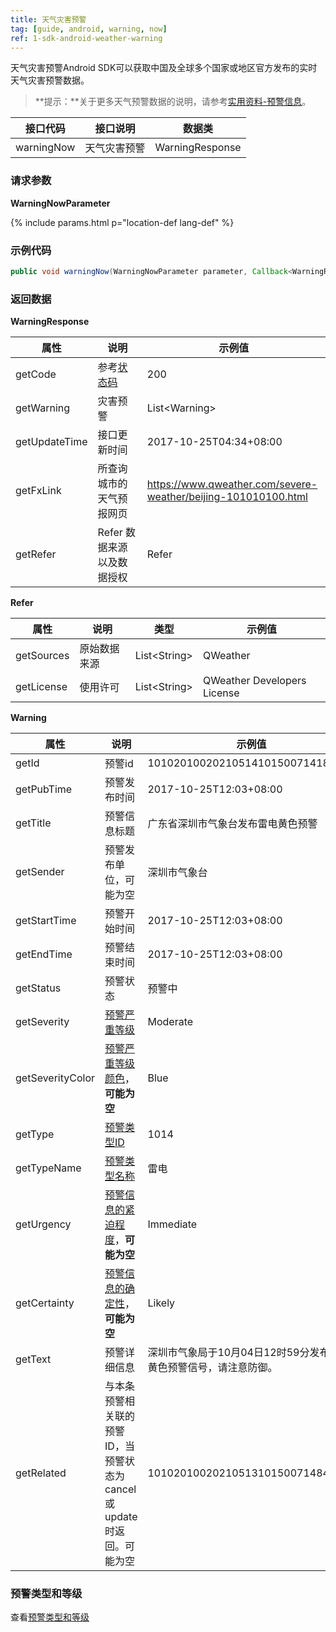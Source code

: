 ```yaml
---
title: 天气灾害预警
tag: [guide, android, warning, now]
ref: 1-sdk-android-weather-warning
---
```


天气灾害预警Android SDK可以获取中国及全球多个国家或地区官方发布的实时天气灾害预警数据。

> **提示：**关于更多天气预警数据的说明，请参考[实用资料-预警信息](/docs/resource/warning-info/)。

| 接口代码| 接口说明        | 数据类      |
| ------------ | ---------- | ----------- |
| warningNow| 天气灾害预警  | WarningResponse |

### 请求参数

**WarningNowParameter**

{% include params.html p="location-def lang-def" %}

### 示例代码

```java
public void warningNow(WarningNowParameter parameter, Callback<WarningResponse> callback);
```

### 返回数据 

**WarningResponse**

| 属性            | 说明                       | 示例值                      |
| --------------- | -------------------------- | --------------------------- |
| getCode         | 参考[状态码](/docs/resource/status-code/)                    | 200  |
| getWarning      | 灾害预警                   | List&lt;Warning&gt; |
| getUpdateTime | 接口更新时间             | 2017-10-25T04:34+08:00     |
| getFxLink     | 所查询城市的天气预报网页 | https://www.qweather.com/severe-weather/beijing-101010100.html |
| getRefer        | Refer 数据来源以及数据授权 | Refer                       |

**Refer**

| 属性        | 说明        | 类型                | 示例值        |
| ---------- | ----------- | ------------------ | ------------ |
| getSources | 原始数据来源  | List&lt;String&gt; | QWeather     |
| getLicense | 使用许可      | List&lt;String&gt; | QWeather Developers License |

**Warning**

| 属性         | 说明                               | 示例值                                                           |
| ------------ | ---------------------------------- | ---------------------------------------------------------------- |
| getId        | 预警id                             | 10102010020210514101500714183119
| getPubTime   | 预警发布时间   | 2017-10-25T12:03+08:00                                                 |
| getTitle     | 预警信息标题                       | 广东省深圳市气象台发布雷电黄色预警                               |
| getSender | 预警发布单位，可能为空 |深圳市气象台 |
| getStartTime | 预警开始时间                       | 2017-10-25T12:03+08:00                                |
| getEndTime   | 预警结束时间                       | 2017-10-25T12:03+08:00                                |
| getStatus    | 预警状态                           | 预警中                                                           |
| getSeverity     | [预警严重等级](/docs/resource/warning-info/#severity)               | Moderate                                                             |
| getSeverityColor     | [预警严重等级颜色](/docs/resource/warning-info/#severity-color)，**可能为空**               | Blue                                                             |
| getType      | [预警类型ID](/docs/resource/warning-info/#warning-type)     | 1014                                                             |
| getTypeName      | [预警类型名称](/docs/resource/warning-info/#warning-type)     | 雷电                                                             |
| getUrgency      | [预警信息的紧迫程度](/docs/resource/warning-info/#urgency)，**可能为空**     | Immediate                                                             |
| getCertainty      | [预警信息的确定性](/docs/resource/warning-info/#certainty)，**可能为空**     | Likely                                                             |
| getText      | 预警详细信息                       | 深圳市气象局于10月04日12时59分发布雷电黄色预警信号，请注意防御。 |
| getRelated      | 与本条预警相关联的预警ID，当预警状态为cancel或update时返回。可能为空 | 10102010020210513101500714846231 |


### 预警类型和等级

查看[预警类型和等级](/docs/resource/warning-info/)
